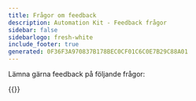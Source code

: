 ```yaml
---
title: Frågor om feedback
description: Automation Kit - Feedback frågor
sidebar: false
sidebarlogo: fresh-white
include_footer: true
generated: 0F36F3A970837B178BEC0CF01C6C0E7B29C88A01
---
```


Lämna gärna feedback på följande frågor:

{{<questions  name="feedback.json" completed="Thank you for completing questions" showNavigationButtons=false  >}}
